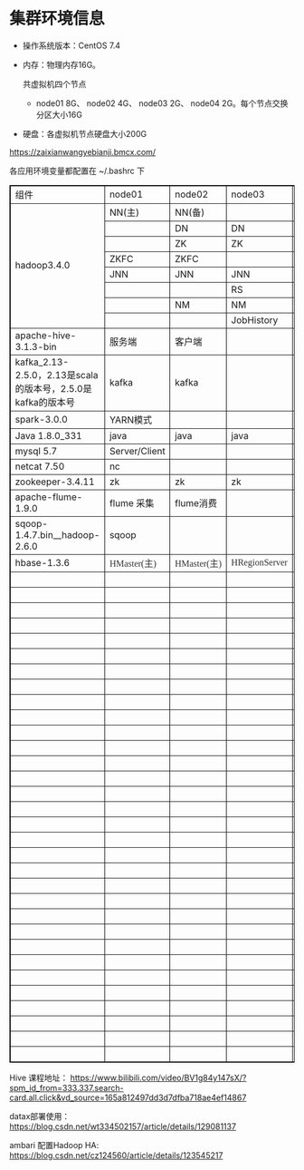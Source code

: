 # 集群环境信息

- 操作系统版本：CentOS 7.4

- 内存：物理内存16G。

  共虚拟机四个节点

  - node01 8G、 node02 4G、 node03 2G、 node04 2G。每个节点交换分区大小16G

- 硬盘：各虚拟机节点硬盘大小200G

https://zaixianwangyebianji.bmcx.com/

各应用环境变量都配置在 ~/.bashrc 下

<table style="width:100%;" cellpadding="2" cellspacing="0" border="1" bordercolor="#000000">
	<tbody>
		<tr>
			<td>
				<span><span><span><span><span><span>组件</span> </span> </span> </span> </span> </span> 
			</td>
			<td>
				<span><span><span><span><span><span>node01</span> </span> </span> </span> </span> </span> 
			</td>
			<td>
				<span><span><span><span><span><span><span>node02</span><br />
</span> </span> </span> </span> </span> </span> 
			</td>
			<td>
				<span><span><span><span><span><span><span>node03</span><br />
</span> </span> </span> </span> </span> </span> 
			</td>
			<td>
				<span><span><span><span><span><span><span>node04</span><br />
</span> </span> </span> </span> </span> </span> 
			</td>
		</tr>
		<tr>
			<td rowspan="8">
				<span><span><span><span><span><span>hadoop3.4.0<br />
</span> </span> </span> </span> </span> </span> 
			</td>
			<td>
				<span><span><span><span><span><span>NN(主)<br />
</span> </span> </span> </span> </span> </span> 
			</td>
			<td>
				<span><span><span><span><span><span><span>N</span><span>N</span><span>(</span><span>备</span><span>)</span><br />
</span> </span> </span> </span> </span> </span> 
			</td>
			<td>
				<span><span><span><span><span><span><br />
</span> </span> </span> </span> </span> </span> 
			</td>
			<td>
				<span><span><span><span><span><span><br />
</span> </span> </span> </span> </span> </span> 
			</td>
		</tr>
		<tr>
			<td>
				<span><span><span><span><span><span><br />
</span> </span> </span> </span> </span> </span> 
			</td>
			<td>
				<span><span><span><span><span><span>DN<br />
</span> </span> </span> </span> </span> </span> 
			</td>
			<td>
				<span><span><span><span><span><span>DN<br />
</span> </span> </span> </span> </span> </span> 
			</td>
			<td>
				<span><span><span><span><span><span><span>D</span><span>N</span><br />
</span> </span> </span> </span> </span> </span> 
			</td>
		</tr>
		<tr>
			<td>
				<span><span><span><span><span><span><br />
</span> </span> </span> </span> </span> </span> 
			</td>
			<td>
				<span><span><span><span><span><span>ZK<br />
</span> </span> </span> </span> </span> </span> 
			</td>
			<td>
				<span><span><span><span><span><span><span>Z</span><span>K</span><br />
</span> </span> </span> </span> </span> </span> 
			</td>
			<td>
				<span><span><span><span><span><span><span>Z</span><span>K</span><br />
</span> </span> </span> </span> </span> </span> 
			</td>
		</tr>
		<tr>
			<td>
				<span><span><span><span><span><span>ZKFC<br />
</span> </span> </span> </span> </span> </span> 
			</td>
			<td>
				<span><span><span><span><span><span><span>Z</span><span>K</span><span>F</span><span>C</span><br />
</span> </span> </span> </span> </span> </span> 
			</td>
			<td>
				<span><span><span><span><span><span><br />
</span> </span> </span> </span> </span> </span> 
			</td>
			<td>
				<span><span><span><span><span><span><br />
</span> </span> </span> </span> </span> </span> 
			</td>
		</tr>
		<tr>
			<td>
				<span><span><span><span><span><span><span>J</span><span>N</span><span>N</span><br />
</span> </span> </span> </span> </span> </span> 
			</td>
			<td>
				<span><span><span><span><span><span>JNN<br />
</span> </span> </span> </span> </span> </span> 
			</td>
			<td>
				<span><span><span><span><span><span>JNN<br />
</span> </span> </span> </span> </span> </span> 
			</td>
			<td>
				<span><span><span><span><span><span><br />
</span> </span> </span> </span> </span> </span> 
			</td>
		</tr>
		<tr>
			<td>
				<span><span><span><span><span><span><br />
</span> </span> </span> </span> </span> </span> 
			</td>
			<td>
				<span><span><span><span><span><span><br />
</span> </span> </span> </span> </span> </span> 
			</td>
			<td>
				<span><span><span><span><span><span><span>R</span><span>S</span><br />
</span> </span> </span> </span> </span> </span> 
			</td>
			<td>
				<span><span><span><span><span><span><span>R</span><span>S</span><br />
</span> </span> </span> </span> </span> </span> 
			</td>
		</tr>
		<tr>
			<td>
				<span><span><span><span><span><span><br />
</span> </span> </span> </span> </span> </span> 
			</td>
			<td>
				<span><span><span><span><span><span>NM<br />
</span> </span> </span> </span> </span> </span> 
			</td>
			<td>
				<span><span><span><span><span><span>NM<br />
</span> </span> </span> </span> </span> </span> 
			</td>
			<td>
				<span><span><span><span><span><span><span>N</span><span>M</span><br />
</span> </span> </span> </span> </span> </span> 
			</td>
		</tr>
		<tr>
			<td>
				<br />
			</td>
			<td>
				<br />
			</td>
			<td>
				JobHistory
			</td>
			<td>
				<br />
			</td>
		</tr>
		<tr>
			<td>
				<span><span><span><span><span><span>apache-hive-3.1.3-bin<br />
</span> </span> </span> </span> </span> </span> 
			</td>
			<td>
				<span><span><span><span><span><span>服务端</span> </span> </span> </span> </span> </span> 
			</td>
			<td>
				<span><span><span><span><span><span>客户端</span> </span> </span> </span> </span> </span> 
			</td>
			<td>
				<span><span><span><span><span><span><br />
</span> </span> </span> </span> </span> </span> 
			</td>
			<td>
				<span><span><span><span><span><span><br />
</span> </span> </span> </span> </span> </span> 
			</td>
		</tr>
		<tr>
			<td>
				<span><span><span><span><span>kafka_2.13-2.5.0，2.13是scala的版本号，2.5.0是kafka的版本号<span><br />
</span> </span> </span> </span> </span> </span> 
			</td>
			<td>
				<span><span><span><span><span><span>kafka<br />
</span> </span> </span> </span> </span> </span> 
			</td>
			<td>
				<span><span><span><span><span><span>kafka<br />
</span> </span> </span> </span> </span> </span> 
			</td>
			<td>
				<span><span><span><span><span><span><br />
</span> </span> </span> </span> </span> </span> 
			</td>
			<td>
				<span><span><span><span><span><span><br />
</span> </span> </span> </span> </span> </span> 
			</td>
		</tr>
		<tr>
			<td>
				<span><span><span><span><span>spark-3.0.0<span id="__kindeditor_bookmark_start_22__"></span></span> </span> </span> </span> </span> 
			</td>
			<td>
				<span><span><span><span><span>YARN模式</span> </span> </span> </span> </span> 
			</td>
			<td>
				<span><span><span><span><span><span><br />
</span> </span> </span> </span> </span> </span> 
			</td>
			<td>
				<span><span><span><span><span><span><br />
</span> </span> </span> </span> </span> </span> 
			</td>
			<td>
				<span><span><span><span><span><span><br />
</span> </span> </span> </span> </span> </span> 
			</td>
		</tr>
		<tr>
			<td>
				<span><span><span><span><span>Java&nbsp;1.8.0_331</span> </span> </span> </span> </span> 
			</td>
			<td>
				<span><span><span><span><span>java</span></span> </span> </span> </span> 
			</td>
			<td>
				<span><span><span><span><span><span><span>java</span><br />
</span> </span> </span> </span> </span> </span> 
			</td>
			<td>
				<span><span><span><span><span><span><span>java</span><br />
</span> </span> </span> </span> </span> </span> 
			</td>
			<td>
				<span><span><span><span><span><span><span>java</span><br />
</span> </span> </span> </span> </span> </span> 
			</td>
		</tr>
		<tr>
			<td>
				<span><span><span><span><span><span>mysql 5.7</span></span></span></span></span></span> 
			</td>
			<td>
				<span><span><span><span><span><span>Server/Client</span></span> </span> </span> </span> </span> 
			</td>
			<td>
				<span><span><span><span><span><span><br />
</span> </span> </span> </span> </span> </span> 
			</td>
			<td>
				<span><span><span><span><span><span><br />
</span> </span> </span> </span> </span> </span> 
			</td>
			<td>
				<span><span><span><span><span><span><br />
</span> </span> </span> </span> </span> </span> 
			</td>
		</tr>
		<tr>
			<td>
				<span><span><span style="background-color:#FFFFFF;">netcat&nbsp;7.50</span><span></span></span> </span> 
			</td>
			<td>
				<span><span><span><span><span><span>nc</span></span></span></span> </span> </span> 
			</td>
			<td>
				<span><span><span><span><span><span><br />
</span> </span> </span> </span> </span> </span> 
			</td>
			<td>
				<span><span><span><span><span><span><br />
</span> </span> </span> </span> </span> </span> 
			</td>
			<td>
				<span><span><span><span><span><span><br />
</span> </span> </span> </span> </span> </span> 
			</td>
		</tr>
		<tr>
			<td>
				<span><span><span><span><span><span>zookeeper-3.4.11<br />
</span> </span> </span> </span> </span> </span> 
			</td>
			<td>
				zk
			</td>
			<td>
				<span><span><span><span><span><span>zk</span></span></span> </span> </span> </span> 
			</td>
			<td>
				<span><span><span><span><span><span>zk<br />
</span> </span> </span> </span> </span> </span> 
			</td>
			<td>
				<span><span><span><span><span><span><br />
</span> </span> </span> </span> </span> </span> 
			</td>
		</tr>
		<tr>
			<td>
				<span><span><span><span><span><span>apache-flume-1.9.0<br />
</span> </span> </span> </span> </span> </span> 
			</td>
			<td>
				<span><span><span><span><span><span><span id="__kindeditor_bookmark_start_134__"></span>flume 采集<span id="__kindeditor_bookmark_end_135__"></span><br />
</span> </span> </span> </span> </span> </span> 
			</td>
			<td>
				<span><span><span><span><span><span><span>flume消费</span><br />
</span> </span> </span> </span> </span> </span> 
			</td>
			<td>
				<span><span><span><span><span><span><br />
</span> </span> </span> </span> </span> </span> 
			</td>
			<td>
				<span><span><span><span><span><span><br />
</span> </span> </span> </span> </span> </span> 
			</td>
		</tr>
		<tr>
			<td>
				<span><span><span><span><span><span>sqoop-1.4.7.bin__hadoop-2.6.0<br />
</span> </span> </span> </span> </span> </span> 
			</td>
			<td>
				<span><span><span><span><span><span><span>sqoop</span><br />
</span> </span> </span> </span> </span> </span> 
			</td>
			<td>
				<span><span><span><span><span><span><br />
</span> </span> </span> </span> </span> </span> 
			</td>
			<td>
				<span><span><span><span><span><span><br />
</span> </span> </span> </span> </span> </span> 
			</td>
			<td>
				<br />
			</td>
		</tr>
		<tr>
			<td>
				<span><span><span><span><span><span>hbase-1.3.6<br />
</span> </span> </span> </span> </span> </span> 
			</td>
			<td>
				<span><span><span><span><span><span><span style="color:#333333;font-family:&quot;font-size:16px;background-color:#FFFFFF;">HMaster(主)</span><br />
</span> </span> </span> </span> </span> </span> 
			</td>
			<td>
				<span><span><span><span><span><span><span style="color:#333333;font-family:&quot;font-size:16px;background-color:#F8F8F8;"><span style="color:#333333;font-family:&quot;font-size:16px;background-color:#FFFFFF;">H</span><span style="color:#333333;font-family:&quot;font-size:16px;background-color:#FFFFFF;">Master(主)</span></span><br />
</span> </span> </span> </span> </span> </span> 
			</td>
			<td>
				<span><span><span><span><span><span><span style="color:#333333;font-family:&quot;font-size:16px;background-color:#F8F8F8;">HRegionServer</span><br />
</span> </span> </span> </span> </span> </span> 
			</td>
			<td>
				<span><span><span><span><span><span><span style="color:#333333;font-family:&quot;font-size:16px;background-color:#F8F8F8;"></span><span style="color:#333333;font-family:&quot;font-size:16px;background-color:#F8F8F8;">HRegio</span><span style="color:#333333;font-family:&quot;font-size:16px;background-color:#F8F8F8;">n</span><span style="color:#333333;font-family:&quot;font-size:16px;background-color:#F8F8F8;">S</span><span style="color:#333333;font-family:&quot;font-size:16px;background-color:#F8F8F8;">e</span><span style="color:#333333;font-family:&quot;font-size:16px;background-color:#F8F8F8;">r</span><span style="color:#333333;font-family:&quot;font-size:16px;background-color:#F8F8F8;">v</span><span style="color:#333333;font-family:&quot;font-size:16px;background-color:#F8F8F8;">e</span><span style="color:#333333;font-family:&quot;font-size:16px;background-color:#F8F8F8;">r</span><br />
</span> </span> </span> </span> </span> </span> 
			</td>
		</tr>
		<tr>
			<td>
				<span><span><span><span><span><span><br />
</span> </span> </span> </span> </span> </span> 
			</td>
			<td>
				<span><span><span><span><span><span><br />
</span> </span> </span> </span> </span> </span> 
			</td>
			<td>
				<span><span><span><span><span><span><br />
</span> </span> </span> </span> </span> </span> 
			</td>
			<td>
				<span><span><span><span><span><span><br />
</span> </span> </span> </span> </span> </span> 
			</td>
			<td>
				<span><span><span><span><span><span><br />
</span> </span> </span> </span> </span> </span> 
			</td>
		</tr>
		<tr>
			<td>
				<span><span><span><span><span><span><br />
</span> </span> </span> </span> </span> </span> 
			</td>
			<td>
				<span><span><span><span><span><span><br />
</span> </span> </span> </span> </span> </span> 
			</td>
			<td>
				<span><span><span><span><span><span><br />
</span> </span> </span> </span> </span> </span> 
			</td>
			<td>
				<span><span><span><span><span><span><br />
</span> </span> </span> </span> </span> </span> 
			</td>
			<td>
				<span><span><span><span><span><span><br />
</span> </span> </span> </span> </span> </span> 
			</td>
		</tr>
		<tr>
			<td>
				<span><span><span><span><span><span><br />
</span> </span> </span> </span> </span> </span> 
			</td>
			<td>
				<span><span><span><span><span><span><br />
</span> </span> </span> </span> </span> </span> 
			</td>
			<td>
				<span><span><span><span><span><span><br />
</span> </span> </span> </span> </span> </span> 
			</td>
			<td>
				<span><span><span><span><span><span><br />
</span> </span> </span> </span> </span> </span> 
			</td>
			<td>
				<span><span><span><span><span><span><br />
</span> </span> </span> </span> </span> </span> 
			</td>
		</tr>
		<tr>
			<td>
				<span><span><span><span><span><span><br />
</span> </span> </span> </span> </span> </span> 
			</td>
			<td>
				<span><span><span><span><span><span><br />
</span> </span> </span> </span> </span> </span> 
			</td>
			<td>
				<span><span><span><span><span><span><br />
</span> </span> </span> </span> </span> </span> 
			</td>
			<td>
				<span><span><span><span><span><span><br />
</span> </span> </span> </span> </span> </span> 
			</td>
			<td>
				<span><span><span><span><span><span><br />
</span> </span> </span> </span> </span> </span> 
			</td>
		</tr>
		<tr>
			<td>
				<span><span><span><span><span><span><br />
</span> </span> </span> </span> </span> </span> 
			</td>
			<td>
				<span><span><span><span><span><span><br />
</span> </span> </span> </span> </span> </span> 
			</td>
			<td>
				<span><span><span><span><span><span><br />
</span> </span> </span> </span> </span> </span> 
			</td>
			<td>
				<span><span><span><span><span><span><br />
</span> </span> </span> </span> </span> </span> 
			</td>
			<td>
				<span><span><span><span><span><span><br />
</span> </span> </span> </span> </span> </span> 
			</td>
		</tr>
		<tr>
			<td>
				<span><span><span><span><span><span><br />
</span> </span> </span> </span> </span> </span> 
			</td>
			<td>
				<span><span><span><span><span><span><br />
</span> </span> </span> </span> </span> </span> 
			</td>
			<td>
				<span><span><span><span><span><span><br />
</span> </span> </span> </span> </span> </span> 
			</td>
			<td>
				<span><span><span><span><span><span><br />
</span> </span> </span> </span> </span> </span> 
			</td>
			<td>
				<span><span><span><span><span><span><br />
</span> </span> </span> </span> </span> </span> 
			</td>
		</tr>
		<tr>
			<td>
				<span><span><span><span><span><span><br />
</span> </span> </span> </span> </span> </span> 
			</td>
			<td>
				<span><span><span><span><span><span><br />
</span> </span> </span> </span> </span> </span> 
			</td>
			<td>
				<span><span><span><span><span><span><br />
</span> </span> </span> </span> </span> </span> 
			</td>
			<td>
				<span><span><span><span><span><span><br />
</span> </span> </span> </span> </span> </span> 
			</td>
			<td>
				<span><span><span><span><span><span><br />
</span> </span> </span> </span> </span> </span> 
			</td>
		</tr>
		<tr>
			<td>
				<span><span><span><span><span><span><br />
</span> </span> </span> </span> </span> </span> 
			</td>
			<td>
				<span><span><span><span><span><span><br />
</span> </span> </span> </span> </span> </span> 
			</td>
			<td>
				<span><span><span><span><span><span><br />
</span> </span> </span> </span> </span> </span> 
			</td>
			<td>
				<span><span><span><span><span><span><br />
</span> </span> </span> </span> </span> </span> 
			</td>
			<td>
				<span><span><span><span><span><span><br />
</span> </span> </span> </span> </span> </span> 
			</td>
		</tr>
		<tr>
			<td>
				<span><span><span><span><span><span><br />
</span> </span> </span> </span> </span> </span> 
			</td>
			<td>
				<span><span><span><span><span><span><br />
</span> </span> </span> </span> </span> </span> 
			</td>
			<td>
				<span><span><span><span><span><span><br />
</span> </span> </span> </span> </span> </span> 
			</td>
			<td>
				<span><span><span><span><span><span><br />
</span> </span> </span> </span> </span> </span> 
			</td>
			<td>
				<span><span><span><span><span><span><br />
</span> </span> </span> </span> </span> </span> 
			</td>
		</tr>
		<tr>
			<td>
				<span><span><span><span><span><span><br />
</span> </span> </span> </span> </span> </span> 
			</td>
			<td>
				<span><span><span><span><span><span><br />
</span> </span> </span> </span> </span> </span> 
			</td>
			<td>
				<span><span><span><span><span><span><br />
</span> </span> </span> </span> </span> </span> 
			</td>
			<td>
				<span><span><span><span><span><span><br />
</span> </span> </span> </span> </span> </span> 
			</td>
			<td>
				<span><span><span><span><span><span><br />
</span> </span> </span> </span> </span> </span> 
			</td>
		</tr>
		<tr>
			<td>
				<span><span><span><span><span><span><br />
</span> </span> </span> </span> </span> </span> 
			</td>
			<td>
				<span><span><span><span><span><span><br />
</span> </span> </span> </span> </span> </span> 
			</td>
			<td>
				<span><span><span><span><span><span><br />
</span> </span> </span> </span> </span> </span> 
			</td>
			<td>
				<span><span><span><span><span><span><br />
</span> </span> </span> </span> </span> </span> 
			</td>
			<td>
				<span><span><span><span><span><span><br />
</span> </span> </span> </span> </span> </span> 
			</td>
		</tr>
		<tr>
			<td>
				<span><span><span><span><span><span><br />
</span> </span> </span> </span> </span> </span> 
			</td>
			<td>
				<span><span><span><span><span><span><br />
</span> </span> </span> </span> </span> </span> 
			</td>
			<td>
				<span><span><span><span><span><span><br />
</span> </span> </span> </span> </span> </span> 
			</td>
			<td>
				<span><span><span><span><span><span><br />
</span> </span> </span> </span> </span> </span> 
			</td>
			<td>
				<span><span><span><span><span><span><br />
</span> </span> </span> </span> </span> </span> 
			</td>
		</tr>
		<tr>
			<td>
				<span><span><span><span><span><span><br />
</span> </span> </span> </span> </span> </span> 
			</td>
			<td>
				<span><span><span><span><span><span><br />
</span> </span> </span> </span> </span> </span> 
			</td>
			<td>
				<span><span><span><span><span><span><br />
</span> </span> </span> </span> </span> </span> 
			</td>
			<td>
				<span><span><span><span><span><span><br />
</span> </span> </span> </span> </span> </span> 
			</td>
			<td>
				<span><span><span><span><span><span><br />
</span> </span> </span> </span> </span> </span> 
			</td>
		</tr>
		<tr>
			<td>
				<span><span><span><span><span><span><br />
</span> </span> </span> </span> </span> </span> 
			</td>
			<td>
				<span><span><span><span><span><span><br />
</span> </span> </span> </span> </span> </span> 
			</td>
			<td>
				<span><span><span><span><span><span><br />
</span> </span> </span> </span> </span> </span> 
			</td>
			<td>
				<span><span><span><span><span><span><br />
</span> </span> </span> </span> </span> </span> 
			</td>
			<td>
				<span><span><span><span><span><span><br />
</span> </span> </span> </span> </span> </span> 
			</td>
		</tr>
		<tr>
			<td>
				<span><span><span><span><span><span><br />
</span> </span> </span> </span> </span> </span> 
			</td>
			<td>
				<span><span><span><span><span><span><br />
</span> </span> </span> </span> </span> </span> 
			</td>
			<td>
				<span><span><span><span><span><span><br />
</span> </span> </span> </span> </span> </span> 
			</td>
			<td>
				<span><span><span><span><span><span><br />
</span> </span> </span> </span> </span> </span> 
			</td>
			<td>
				<span><span><span><span><span><span><br />
</span> </span> </span> </span> </span> </span> 
			</td>
		</tr>
		<tr>
			<td>
				<span><span><span><span><span><span><br />
</span> </span> </span> </span> </span> </span> 
			</td>
			<td>
				<span><span><span><span><span><span><br />
</span> </span> </span> </span> </span> </span> 
			</td>
			<td>
				<span><span><span><span><span><span><br />
</span> </span> </span> </span> </span> </span> 
			</td>
			<td>
				<span><span><span><span><span><span><br />
</span> </span> </span> </span> </span> </span> 
			</td>
			<td>
				<span><span><span><span><span><span><br />
</span> </span> </span> </span> </span> </span> 
			</td>
		</tr>
		<tr>
			<td>
				<span><span><span><span><span><span><br />
</span> </span> </span> </span> </span> </span> 
			</td>
			<td>
				<span><span><span><span><span><span><br />
</span> </span> </span> </span> </span> </span> 
			</td>
			<td>
				<span><span><span><span><span><span><br />
</span> </span> </span> </span> </span> </span> 
			</td>
			<td>
				<span><span><span><span><span><span><br />
</span> </span> </span> </span> </span> </span> 
			</td>
			<td>
				<span><span><span><span><span><span><br />
</span> </span> </span> </span> </span> </span> 
			</td>
		</tr>
		<tr>
			<td>
				<span><span><span><span><span><span><br />
</span> </span> </span> </span> </span> </span> 
			</td>
			<td>
				<span><span><span><span><span><span><br />
</span> </span> </span> </span> </span> </span> 
			</td>
			<td>
				<span><span><span><span><span><span><br />
</span> </span> </span> </span> </span> </span> 
			</td>
			<td>
				<span><span><span><span><span><span><br />
</span> </span> </span> </span> </span> </span> 
			</td>
			<td>
				<span><span><span><span><span><span><br />
</span> </span> </span> </span> </span> </span> 
			</td>
		</tr>
		<tr>
			<td>
				<span><span><span><span><span><span><br />
</span> </span> </span> </span> </span> </span> 
			</td>
			<td>
				<span><span><span><span><span><span><br />
</span> </span> </span> </span> </span> </span> 
			</td>
			<td>
				<span><span><span><span><span><span><br />
</span> </span> </span> </span> </span> </span> 
			</td>
			<td>
				<span><span><span><span><span><span><br />
</span> </span> </span> </span> </span> </span> 
			</td>
			<td>
				<span><span><span><span><span><span><br />
</span> </span> </span> </span> </span> </span> 
			</td>
		</tr>
		<tr>
			<td>
				<span><span><span><span><span><span><br />
</span> </span> </span> </span> </span> </span> 
			</td>
			<td>
				<span><span><span><span><span><span><br />
</span> </span> </span> </span> </span> </span> 
			</td>
			<td>
				<span><span><span><span><span><span><br />
</span> </span> </span> </span> </span> </span> 
			</td>
			<td>
				<span><span><span><span><span><span><br />
</span> </span> </span> </span> </span> </span> 
			</td>
			<td>
				<span><span><span><span><span><span><br />
</span> </span> </span> </span> </span> </span> 
			</td>
		</tr>
		<tr>
			<td>
				<span><span><span><span><span><span><br />
</span> </span> </span> </span> </span> </span> 
			</td>
			<td>
				<span><span><span><span><span><span><br />
</span> </span> </span> </span> </span> </span> 
			</td>
			<td>
				<span><span><span><span><span><span><br />
</span> </span> </span> </span> </span> </span> 
			</td>
			<td>
				<span><span><span><span><span><span><br />
</span> </span> </span> </span> </span> </span> 
			</td>
			<td>
				<span><span><span><span><span><span><br />
</span> </span> </span> </span> </span> </span> 
			</td>
		</tr>
		<tr>
			<td>
				<span><span><span><span><span><span><br />
</span> </span> </span> </span> </span> </span> 
			</td>
			<td>
				<span><span><span><span><span><span><br />
</span> </span> </span> </span> </span> </span> 
			</td>
			<td>
				<span><span><span><span><span><span><br />
</span> </span> </span> </span> </span> </span> 
			</td>
			<td>
				<span><span><span><span><span><span><br />
</span> </span> </span> </span> </span> </span> 
			</td>
			<td>
				<span><span><span><span><span><span><br />
</span> </span> </span> </span> </span> </span> 
			</td>
		</tr>
		<tr>
			<td>
				<span><span><span><span><span><span><br />
</span> </span> </span> </span> </span> </span> 
			</td>
			<td>
				<span><span><span><span><span><span><br />
</span> </span> </span> </span> </span> </span> 
			</td>
			<td>
				<span><span><span><span><span><span><br />
</span> </span> </span> </span> </span> </span> 
			</td>
			<td>
				<span><span><span><span><span><span><br />
</span> </span> </span> </span> </span> </span> 
			</td>
			<td>
				<span><span><span><span><span><span><br />
</span> </span> </span> </span> </span> </span> 
			</td>
		</tr>
		<tr>
			<td>
				<span><span><span><span><span><span><br />
</span> </span> </span> </span> </span> </span> 
			</td>
			<td>
				<span><span><span><span><span><span><br />
</span> </span> </span> </span> </span> </span> 
			</td>
			<td>
				<span><span><span><span><span><span><br />
</span> </span> </span> </span> </span> </span> 
			</td>
			<td>
				<span><span><span><span><span><span><br />
</span> </span> </span> </span> </span> </span> 
			</td>
			<td>
				<span><span><span><span><span><span><br />
</span> </span> </span> </span> </span> </span> 
			</td>
		</tr>
		<tr>
			<td>
				<span><span><span><span><span><span><br />
</span> </span> </span> </span> </span> </span> 
			</td>
			<td>
				<span><span><span><span><span><span><br />
</span> </span> </span> </span> </span> </span> 
			</td>
			<td>
				<span><span><span><span><span><span><br />
</span> </span> </span> </span> </span> </span> 
			</td>
			<td>
				<span><span><span><span><span><span><br />
</span> </span> </span> </span> </span> </span> 
			</td>
			<td>
				<span><span><span><span><span><span><br />
</span> </span> </span> </span> </span> </span> 
			</td>
		</tr>
		<tr>
			<td>
				<span><span><span><span><span><span><br />
</span> </span> </span> </span> </span> </span> 
			</td>
			<td>
				<span><span><span><span><span><span><br />
</span> </span> </span> </span> </span> </span> 
			</td>
			<td>
				<span><span><span><span><span><span><br />
</span> </span> </span> </span> </span> </span> 
			</td>
			<td>
				<span><span><span><span><span><span><br />
</span> </span> </span> </span> </span> </span> 
			</td>
			<td>
				<span><span><span><span><span><span><br />
</span> </span> </span> </span> </span> </span> 
			</td>
		</tr>
		<tr>
			<td>
				<span><span><span><span><span><span><br />
</span> </span> </span> </span> </span> </span> 
			</td>
			<td>
				<span><span><span><span><span><span><br />
</span> </span> </span> </span> </span> </span> 
			</td>
			<td>
				<span><span><span><span><span><span><br />
</span> </span> </span> </span> </span> </span> 
			</td>
			<td>
				<span><span><span><span><span><span><br />
</span> </span> </span> </span> </span> </span> 
			</td>
			<td>
				<span><span><span><span><span><span><br />
</span> </span> </span> </span> </span> </span> 
			</td>
		</tr>
		<tr>
			<td>
				<span><span><span><span><span><span><br />
</span> </span> </span> </span> </span> </span> 
			</td>
			<td>
				<span><span><span><span><span><span><br />
</span> </span> </span> </span> </span> </span> 
			</td>
			<td>
				<span><span><span><span><span><span><br />
</span> </span> </span> </span> </span> </span> 
			</td>
			<td>
				<span><span><span><span><span><span><br />
</span> </span> </span> </span> </span> </span> 
			</td>
			<td>
				<span><span><span><span><span><span><br />
</span> </span> </span> </span> </span> </span> 
			</td>
		</tr>
		<tr>
			<td>
				<span><span><span><span><span><span><br />
</span> </span> </span> </span> </span> </span> 
			</td>
			<td>
				<span><span><span><span><span><span><br />
</span> </span> </span> </span> </span> </span> 
			</td>
			<td>
				<span><span><span><span><span><span><br />
</span> </span> </span> </span> </span> </span> 
			</td>
			<td>
				<span><span><span><span><span><span><br />
</span> </span> </span> </span> </span> </span> 
			</td>
			<td>
				<span><span><span><span><span><span><br />
</span> </span> </span> </span> </span> </span> 
			</td>
		</tr>
		<tr>
			<td>
				<span><span><span><span><span><span><br />
</span> </span> </span> </span> </span> </span> 
			</td>
			<td>
				<span><span><span><span><span><span><br />
</span> </span> </span> </span> </span> </span> 
			</td>
			<td>
				<span><span><span><span><span><span><br />
</span> </span> </span> </span> </span> </span> 
			</td>
			<td>
				<span><span><span><span><span><span><br />
</span> </span> </span> </span> </span> </span> 
			</td>
			<td>
				<span><span><span><span><span><span><br />
</span> </span> </span> </span> </span> </span> 
			</td>
		</tr>
		<tr>
			<td>
				<span><span><span><span><span><span><br />
</span> </span> </span> </span> </span> </span> 
			</td>
			<td>
				<span><span><span><span><span><span><br />
</span> </span> </span> </span> </span> </span> 
			</td>
			<td>
				<span><span><span><span><span><span><br />
</span> </span> </span> </span> </span> </span> 
			</td>
			<td>
				<span><span><span><span><span><span><br />
</span> </span> </span> </span> </span> </span> 
			</td>
			<td>
				<span><span><span><span><span><span><br />
</span> </span> </span> </span> </span> </span> 
			</td>
		</tr>
		<tr>
			<td>
				<span><span><span><span><span><span><br />
</span> </span> </span> </span> </span> </span> 
			</td>
			<td>
				<span><span><span><span><span><span><br />
</span> </span> </span> </span> </span> </span> 
			</td>
			<td>
				<span><span><span><span><span><span><br />
</span> </span> </span> </span> </span> </span> 
			</td>
			<td>
				<span><span><span><span><span><span><br />
</span> </span> </span> </span> </span> </span> 
			</td>
			<td>
				<span><span><span><span><span><span><br />
</span> </span> </span> </span> </span> </span> 
			</td>
		</tr>
	</tbody>
</table>

Hive 课程地址： https://www.bilibili.com/video/BV1g84y147sX/?spm_id_from=333.337.search-card.all.click&vd_source=165a812497dd3d7dfba718ae4ef14867

datax部署使用： https://blog.csdn.net/wt334502157/article/details/129081137

ambari 配置Hadoop HA:  https://blog.csdn.net/cz124560/article/details/123545217
